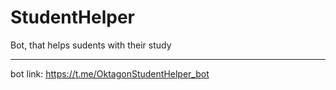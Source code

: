 # StudentHelper
Bot, that helps sudents with their study
___
bot link: https://t.me/OktagonStudentHelper_bot
